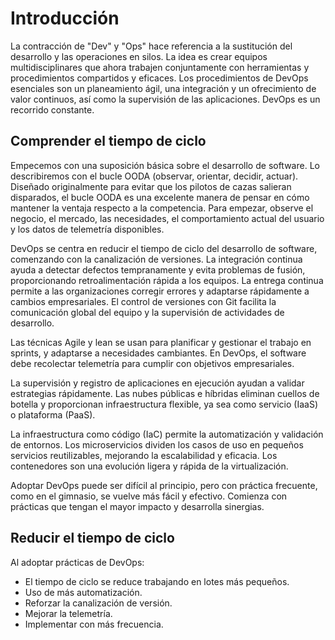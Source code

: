 # Introducción

La contracción de "Dev" y "Ops" hace referencia a la sustitución del desarrollo y las operaciones en silos. La idea es crear equipos multidisciplinares que ahora trabajen conjuntamente con herramientas y procedimientos compartidos y eficaces. Los procedimientos de DevOps esenciales son un planeamiento ágil, una integración y un ofrecimiento de valor continuos, así como la supervisión de las aplicaciones. DevOps es un recorrido constante.

## Comprender el tiempo de ciclo

Empecemos con una suposición básica sobre el desarrollo de software. Lo describiremos con el bucle OODA (observar, orientar, decidir, actuar). Diseñado originalmente para evitar que los pilotos de cazas salieran disparados, el bucle OODA es una excelente manera de pensar en cómo mantener la ventaja respecto a la competencia. Para empezar, observe el negocio, el mercado, las necesidades, el comportamiento actual del usuario y los datos de telemetría disponibles.

DevOps se centra en reducir el tiempo de ciclo del desarrollo de software, comenzando con la canalización de versiones. La integración continua ayuda a detectar defectos tempranamente y evita problemas de fusión, proporcionando retroalimentación rápida a los equipos. La entrega continua permite a las organizaciones corregir errores y adaptarse rápidamente a cambios empresariales. El control de versiones con Git facilita la comunicación global del equipo y la supervisión de actividades de desarrollo.

Las técnicas Agile y lean se usan para planificar y gestionar el trabajo en sprints, y adaptarse a necesidades cambiantes. En DevOps, el software debe recolectar telemetría para cumplir con objetivos empresariales.

La supervisión y registro de aplicaciones en ejecución ayudan a validar estrategias rápidamente. Las nubes públicas e híbridas eliminan cuellos de botella y proporcionan infraestructura flexible, ya sea como servicio (IaaS) o plataforma (PaaS).

La infraestructura como código (IaC) permite la automatización y validación de entornos. Los microservicios dividen los casos de uso en pequeños servicios reutilizables, mejorando la escalabilidad y eficacia. Los contenedores son una evolución ligera y rápida de la virtualización.

Adoptar DevOps puede ser difícil al principio, pero con práctica frecuente, como en el gimnasio, se vuelve más fácil y efectivo. Comienza con prácticas que tengan el mayor impacto y desarrolla sinergias.

## Reducir el tiempo de ciclo

Al adoptar prácticas de DevOps:
- El tiempo de ciclo se reduce trabajando en lotes más pequeños.
- Uso de más automatización.
- Reforzar la canalización de versión.
- Mejorar la telemetría.
- Implementar con más frecuencia.

